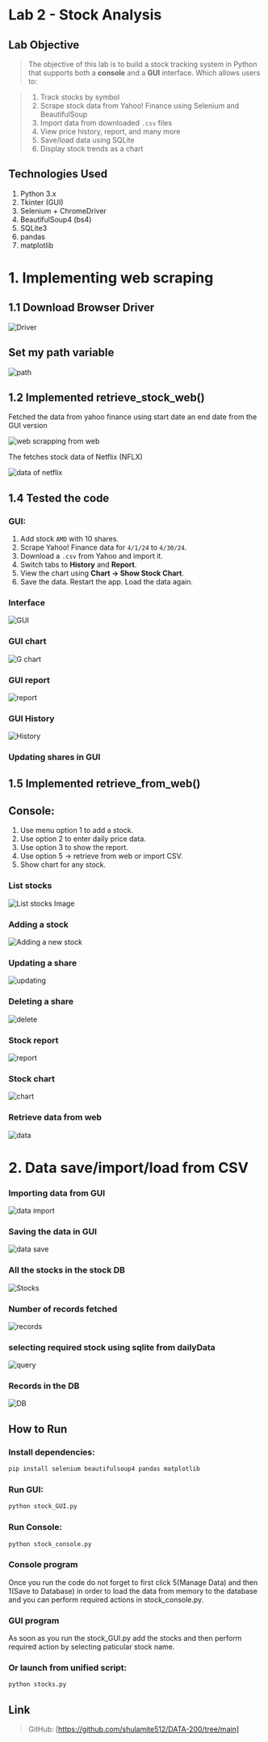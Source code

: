 # Lab 2 - Stock Analysis


## Lab Objective

> The objective of this lab is to build a stock tracking system in Python that supports both a **console** and a **GUI** interface. Which allows users to:

> 1) Track stocks by symbol
> 2) Scrape stock data from Yahoo! Finance using Selenium and BeautifulSoup
> 3) Import data from downloaded `.csv` files
> 4) View price history, report, and many more
> 5) Save/load data using SQLite
> 6) Display stock trends as a chart

## Technologies Used

1. Python 3.x 
2. Tkinter (GUI)
3. Selenium + ChromeDriver
4. BeautifulSoup4 (bs4)
5. SQLite3
6. pandas
7. matplotlib

# 1. Implementing web scraping
## 1.1 Download Browser Driver 
![Driver](docs\chrome-driver.png)

## Set my path variable 
![path ](docs\env-path.png)

## 1.2 Implemented retrieve_stock_web()

Fetched the data from yahoo finance using start date an end date from the GUI version 

![web scrapping from web](docs\gui-web-scrapping.png)

The fetches stock data of Netflix (NFLX)

![data of netflix](docs\gui-nflx.png)

## 1.4 Tested the code

### GUI:
1. Add stock `AMD` with 10 shares.
2. Scrape Yahoo! Finance data for `4/1/24` to `4/30/24`.
3. Download a `.csv` from Yahoo and import it.
4. Switch tabs to **History** and **Report**.
5. View the chart using **Chart → Show Stock Chart**.
6. Save the data. Restart the app. Load the data again.

### Interface
![GUI](docs\gui.png)

### GUI chart
![G chart](docs\gui-chart.png)

### GUI report
![report](docs\gui-report.png)

### GUI History
![History](docs\gui-hist.png)

### Updating shares in GUI

## 1.5 Implemented  retrieve_from_web()

## Console:
1. Use menu option 1 to add a stock.
2. Use option 2 to enter daily price data.
3. Use option 3 to show the report.
4. Use option 5 → retrieve from web or import CSV.
5. Show chart for any stock.

### List stocks
![List stocks Image](docs/list-stocks.png)

### Adding a stock 
![Adding a new stock](docs/adding-stock.png)

### Updating a share
![updating](docs/updating-the-share.png)

### Deleting a share 
![delete](docs/delete-share.png)

### Stock report 
![report](docs\stock-report.png)

### Stock chart
![chart](docs\chart.png)

### Retrieve data from web
![data ](docs\retrieve-data.png)

# 2. Data save/import/load from CSV 

### Importing data from GUI
![data import](docs\gui-import-data.png)

### Saving the data in GUI
![data save](docs\gui-save-data.png)

### All the stocks in the stock DB
![Stocks](docs/stocks-in-db.png)

### Number of records fetched 
![records](docs\records-fetched.png)

### selecting required stock using sqlite from dailyData
![query](docs\query-import.png)

### Records in the DB
![DB](docs\data-in-db.png)



## How to Run

### Install dependencies:
```bash
pip install selenium beautifulsoup4 pandas matplotlib
```

### Run GUI:
```bash
python stock_GUI.py
```

### Run Console:
```bash
python stock_console.py
```
### Console program 

Once you run the code do not forget to first click 5(Manage Data) and then 1(Save to Database) in order to load the data from memory to the database and you can perform required actions in stock_console.py.

### GUI program

As soon as you run the stock_GUI.py add the stocks and then perform required action by selecting paticular stock name.

### Or launch from unified script:
```bash
python stocks.py
```
## Link 

> GitHub: [https://github.com/shulamite512/DATA-200/tree/main]
